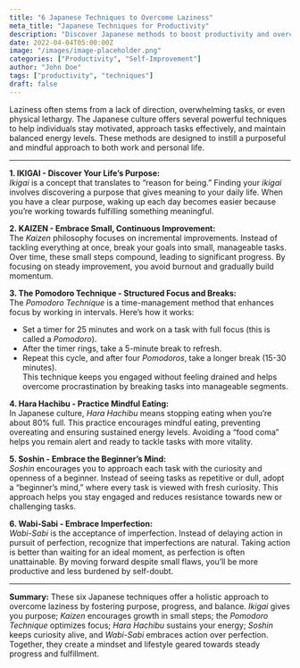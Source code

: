 ```yaml
---
title: "6 Japanese Techniques to Overcome Laziness"
meta_title: "Japanese Techniques for Productivity"
description: "Discover Japanese methods to boost productivity and overcome procrastination."
date: 2022-04-04T05:00:00Z
image: "/images/image-placeholder.png"
categories: ["Productivity", "Self-Improvement"]
author: "John Doe"
tags: ["productivity", "techniques"]
draft: false
---
```


Laziness often stems from a lack of direction, overwhelming tasks, or even physical lethargy. The Japanese culture offers several powerful techniques to help individuals stay motivated, approach tasks effectively, and maintain balanced energy levels. These methods are designed to instill a purposeful and mindful approach to both work and personal life.

---

**1. IKIGAI - Discover Your Life’s Purpose:**  
*Ikigai* is a concept that translates to “reason for being.” Finding your *ikigai* involves discovering a purpose that gives meaning to your daily life. When you have a clear purpose, waking up each day becomes easier because you’re working towards fulfilling something meaningful.

**2. KAIZEN - Embrace Small, Continuous Improvement:**  
The *Kaizen* philosophy focuses on incremental improvements. Instead of tackling everything at once, break your goals into small, manageable tasks. Over time, these small steps compound, leading to significant progress. By focusing on steady improvement, you avoid burnout and gradually build momentum.

**3. The Pomodoro Technique - Structured Focus and Breaks:**  
The *Pomodoro Technique* is a time-management method that enhances focus by working in intervals. Here’s how it works:
   - Set a timer for 25 minutes and work on a task with full focus (this is called a *Pomodoro*).
   - After the timer rings, take a 5-minute break to refresh.
   - Repeat this cycle, and after four *Pomodoros*, take a longer break (15-30 minutes).  
This technique keeps you engaged without feeling drained and helps overcome procrastination by breaking tasks into manageable segments.

**4. Hara Hachibu - Practice Mindful Eating:**  
In Japanese culture, *Hara Hachibu* means stopping eating when you’re about 80% full. This practice encourages mindful eating, preventing overeating and ensuring sustained energy levels. Avoiding a “food coma” helps you remain alert and ready to tackle tasks with more vitality.

**5. Soshin - Embrace the Beginner’s Mind:**  
*Soshin* encourages you to approach each task with the curiosity and openness of a beginner. Instead of seeing tasks as repetitive or dull, adopt a “beginner’s mind,” where every task is viewed with fresh curiosity. This approach helps you stay engaged and reduces resistance towards new or challenging tasks.

**6. Wabi-Sabi - Embrace Imperfection:**  
*Wabi-Sabi* is the acceptance of imperfection. Instead of delaying action in pursuit of perfection, recognize that imperfections are natural. Taking action is better than waiting for an ideal moment, as perfection is often unattainable. By moving forward despite small flaws, you’ll be more productive and less burdened by self-doubt.

---

**Summary:**
These six Japanese techniques offer a holistic approach to overcome laziness by fostering purpose, progress, and balance. *Ikigai* gives you purpose; *Kaizen* encourages growth in small steps; the *Pomodoro Technique* optimizes focus; *Hara Hachibu* sustains your energy; *Soshin* keeps curiosity alive, and *Wabi-Sabi* embraces action over perfection. Together, they create a mindset and lifestyle geared towards steady progress and fulfillment.